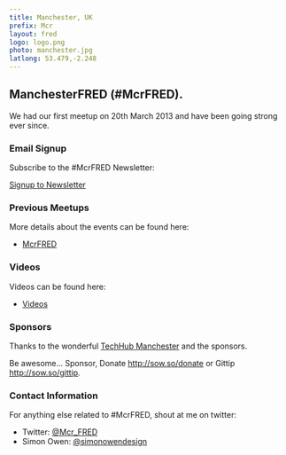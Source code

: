 ```yaml
---
title: Manchester, UK
prefix: Mcr
layout: fred
logo: logo.png
photo: manchester.jpg
latlong: 53.479,-2.248
---
```


## ManchesterFRED (#McrFRED).

We had our first meetup on 20th March 2013 and have been going strong ever since.


### Email Signup

Subscribe to the #McrFRED Newsletter:

[Signup to Newsletter](http://eepurl.com/wcwJf)


### Previous Meetups

More details about the events can be found here:

* [McrFRED](http://sow.so/mcrfred)


### Videos

Videos can be found here:

* [Videos](http://www.youtube.com/simonowendesign)


### Sponsors

Thanks to the wonderful [TechHub Manchester](http://manchester.techhub.com/) and the sponsors.

Be awesome... Sponsor, Donate <http://sow.so/donate> or Gittip <http://sow.so/gittip>.


### Contact Information

For anything else related to #McrFRED, shout at me on twitter:

+ Twitter: [@Mcr_FRED](https://twitter.com/Mcr_FRED)
+ Simon Owen: [@simonowendesign](http://twitter.com/simonowendesign)
